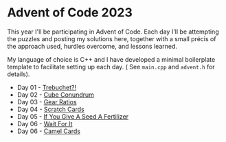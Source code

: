 # Advent of Code 2023

This year I'll be participating in Advent of Code. Each day I'll be attempting the puzzles and posting my solutions
here, together with a small précis of the approach used, hurdles overcome, and lessons learned.

My language of choice is C++ and I have developed a minimal boilerplate template to facilitate setting up each day. (
See `main.cpp` and `advent.h` for details).

- Day 01 - [Trebuchet?!](day01/README.md)
- Day 02 - [Cube Conundrum](day02/README.md)
- Day 03 - [Gear Ratios](day03/README.md)
- Day 04 - [Scratch Cards](day04/README.md)
- Day 05 - [If You Give A Seed A Fertilizer](day05/README.md)
- Day 06 - [Wait For It](day06/README.md)
- Day 06 - [Camel Cards](day07/README.md)